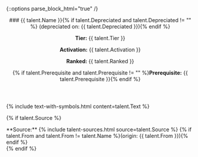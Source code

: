 {::options parse_block_html="true" /}
<section class="talent">
<header>
### {{ talent.Name }}{% if talent.Depreciated and talent.Depreciated != "" %} (depreciated on: {{ talent.Depreciated }}){% endif %}

**Tier:** {{ talent.Tier }}

**Activation:** {{ talent.Activation }}

**Ranked:** {{ talent.Ranked }}

{% if talent.Prerequisite and talent.Prerequisite != "" %}**Prerequisite:** {{ talent.Prerequisite }}{% endif %}
</header>

{% include text-with-symbols.html content=talent.Text %}

{% if talent.Source %}
<footer>
**Source:** {% include talent-sources.html source=talent.Source %}
{% if talent.From and talent.From != talent.Name %}(origin: {{ talent.From }}){% endif %}
</footer>
{% endif %}
</section>
